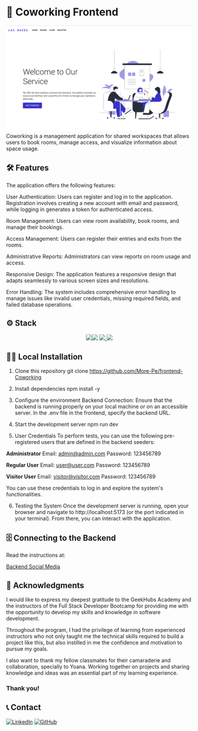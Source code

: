 # 🏢 Coworking Frontend
<img alt="coworking banner" src="./src/assets/home-screen.png">
Coworking is a management application for shared workspaces that allows users to book rooms, manage access, and visualize information about space usage.

## 🛠️ Features
The application offers the following features:

User Authentication: Users can register and log in to the application. Registration involves creating a new account with email and password, while logging in generates a token for authenticated access.

Room Management: Users can view room availability, book rooms, and manage their bookings.

Access Management: Users can register their entries and exits from the rooms.

Administrative Reports: Administrators can view reports on room usage and access.

Responsive Design: The application features a responsive design that adapts seamlessly to various screen sizes and resolutions.

Error Handling: The system includes comprehensive error handling to manage issues like invalid user credentials, missing required fields, and failed database operations.

## ⚙️ Stack
<div align="center"> 
<a href="https://reactjs.org/"><img src="https://img.shields.io/badge/React-20232A?style=for-the-badge&logo=react&logoColor=61DAFB"/></a><a href="https://typescriptlang.org"><img src= "https://img.shields.io/badge/TypeScript-007ACC?style=for-the-badge&logo=typescript&logoColor=white" /></a>
<a href="https://vitejs.dev/"><img src="https://img.shields.io/badge/Vite-B73BFE?style=for-the-badge&logo=vite&logoColor=FFD62E"/></a><a href="https://mui.com/"> 
<img src="https://img.shields.io/badge/MUI-007FFF?style=for-the-badge&logo=mui&logoColor=white"/></a>  
</div>

## 🧑‍💻 Local Installation

1. Clone this repository
git clone https://github.com/More-Pe/frontend-Coworking

2. Install dependencies
npm install -y

3. Configure the environment
Backend Connection: Ensure that the backend is running properly on your local machine or on an accessible server. In the .env file in the frontend, specify the backend URL.

4. Start the development server
npm run dev

5. User Credentials
To perform tests, you can use the following pre-registered users that are defined in the backend seeders:

**Administrator**
Email: admin@admin.com Password: 123456789

**Regular User** 
Email: user@user.com Password: 123456789

**Visitor User** 
Email: visitor@visitor.com Password: 123456789

You can use these credentials to log in and explore the system's functionalities.

6. Testing the System
Once the development server is running, open your browser and navigate to http://localhost:5173 (or the port indicated in your terminal). From there, you can interact with the application.

## 🗄️ Connecting to the Backend
Read the instructions at:

[Backend Social Media](https://github.com/More-Pe/backend-Coworking)

## 🙌 Acknowledgments

I would like to express my deepest gratitude to the GeekHubs Academy and the instructors of the Full Stack Developer Bootcamp for providing me with the opportunity to develop my skills and knowledge in software development.

Throughout the program, I had the privilege of learning from experienced instructors who not only taught me the technical skills required to build a project like this, but also instilled in me the confidence and motivation to pursue my goals.

I also want to thank my fellow classmates for their camaraderie and collaboration, specially to Yoana. Working together on projects and sharing knowledge and ideas was an essential part of my learning experience.

### Thank you!

## 📞 Contact

<a href=https://www.linkedin.com/in/morena-peralta-almada target="blank">![LinkedIn](https://img.shields.io/badge/LinkedIn-0077B5?style=for-the-badge&logo=linkedin&logoColor=white)</a> <a href=https://www.github.com/More-Pe target="blank">![GitHub](https://img.shields.io/badge/GitHub-100000?style=for-the-badge&logo=github&logoColor=white)</a>